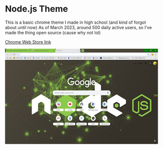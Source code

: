 # Node.js Theme
This is a basic chrome theme I made in high school (and kind of forgot about until now)
As of March 2023, around 500 daily active users, so I've made the thing open source (cause why not lol)

[Chrome Web Store link](https://chrome.google.com/webstore/detail/nodejs-theme/cckhmbgoijfgajokhpabjjehbkjmeocl)

![Screenshot](./README/screenshot.png)

